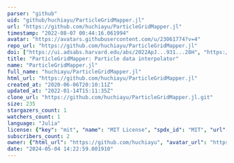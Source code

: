 ```yaml
---
parser: "github"
uid: "github/huchiayu/ParticleGridMapper.jl"
url: "https://github.com/huchiayu/ParticleGridMapper.jl"
timestamp: "2022-08-07 00:44:16.061994"
avatar: "https://avatars.githubusercontent.com/u/23061774?v=4"
repo_url: "https://github.com/huchiayu/ParticleGridMapper.jl"
doi: ["https://ui.adsabs.harvard.edu/abs/2022ApJ...931...28H", "https://ui.adsabs.harvard.edu/abs/2022ascl.soft07029H/abstract"]
title: "ParticleGridMapper: Particle data interpolator"
name: "ParticleGridMapper.jl"
full_name: "huchiayu/ParticleGridMapper.jl"
html_url: "https://github.com/huchiayu/ParticleGridMapper.jl"
created_at: "2020-06-06T20:10:11Z"
updated_at: "2022-01-14T15:11:35Z"
clone_url: "https://github.com/huchiayu/ParticleGridMapper.jl.git"
size: 235
stargazers_count: 1
watchers_count: 1
language: "Julia"
license: {"key": "mit", "name": "MIT License", "spdx_id": "MIT", "url": "https://api.github.com/licenses/mit", "node_id": "MDc6TGljZW5zZTEz"}
subscribers_count: 2
owner: {"html_url": "https://github.com/huchiayu", "avatar_url": "https://avatars.githubusercontent.com/u/23061774?v=4", "login": "huchiayu", "type": "User"}
date: "2024-05-04 14:22:59.001910"
---
```

